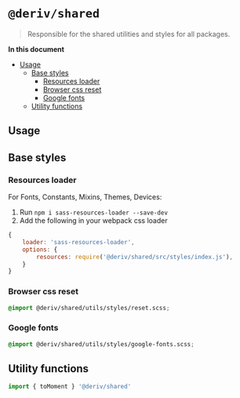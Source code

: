 # `@deriv/shared`

> Responsible for the shared utilities and styles for all packages.

**In this document**

-   [Usage](#usage)
    -   [Base styles](#base-styles)
        -   [Resources loader](#resources-loader)
        -   [Browser css reset](#browser-css-reset)
        -   [Google fonts](#google-fonts)
    -   [ Utility functions](#utility-functions)

## Usage

## Base styles

### Resources loader

For Fonts, Constants, Mixins, Themes, Devices:

1. Run `npm i sass-resources-loader --save-dev`
2. Add the following in your webpack css loader

```js
{
    loader: 'sass-resources-loader',
    options: {
        resources: require('@deriv/shared/src/styles/index.js'),
    }
}
```

### Browser css reset

```scss
@import @deriv/shared/utils/styles/reset.scss;
```

### Google fonts

```scss
@import @deriv/shared/utils/styles/google-fonts.scss;
```

## Utility functions

```js
import { toMoment } '@deriv/shared'
```
